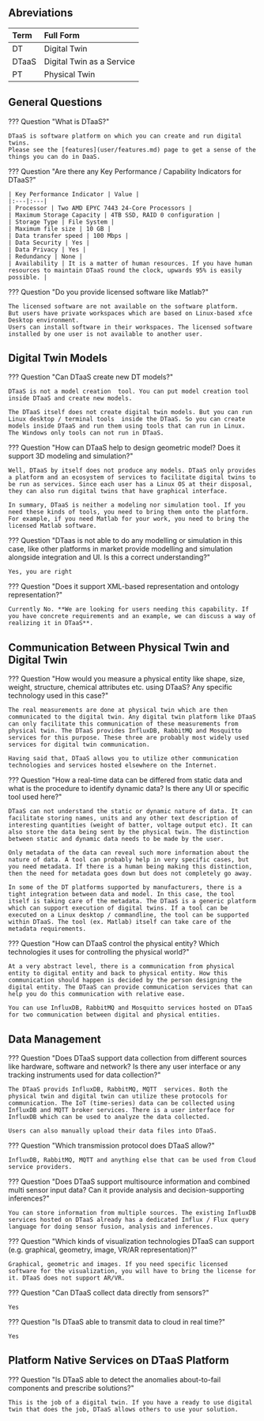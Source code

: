 
## Abreviations

| Term | Full Form |
|:---|:---|
| DT | Digital Twin |
| DTaaS | Digital Twin as a Service |
| PT | Physical Twin |

## General Questions

??? Question "What is DTaaS?"

    DTaaS is software platform on which you can create and run digital twins.
    Please see the [features](user/features.md) page to get a sense of the things you can do in DaaS.


??? Question "Are there any Key Performance / Capability Indicators for DTaaS?"

    | Key Performance Indicator | Value |
    |:---|:---|
    | Processor | Two AMD EPYC 7443 24-Core Processors |
    | Maximum Storage Capacity | 4TB SSD, RAID 0 configuration |
    | Storage Type | File System |
    | Maximum file size | 10 GB |
    | Data transfer speed | 100 Mbps |
    | Data Security | Yes |
    | Data Privacy | Yes |
    | Redundancy | None |
    | Availability | It is a matter of human resources. If you have human resources to maintain DTaaS round the clock, upwards 95% is easily possible. |


??? Question "Do you provide licensed software like Matlab?"

    The licensed software are not available on the software platform.
    But users have private workspaces which are based on Linux-based xfce Desktop environment.
    Users can install software in their workspaces. The licensed software
    installed by one user is not available to another user.


## Digital Twin Models

??? Question "Can DTaaS create new DT models?"

    DTaaS is not a model creation  tool. You can put model creation tool inside DTaaS and create new models.

    The DTaaS itself does not create digital twin models. But you can run Linux desktop / terminal tools  inside the DTaaS. So you can create models inside DTaaS and run them using tools that can run in Linux. The Windows only tools can not run in DTaaS.


??? Question "How can DTaaS help to design geometric model? Does it support 3D modeling and simulation?"

    Well, DTaaS by itself does not produce any models. DTaaS only provides a platform and an ecosystem of services to facilitate digital twins to be run as services. Since each user has a Linux OS at their disposal, they can also run digital twins that have graphical interface.

    In summary, DTaaS is neither a modeling nor simulation tool. If you need these kinds of tools, you need to bring them onto the platform. For example, if you need Matlab for your work, you need to bring the licensed Matlab software. 


??? Question "DTaas is not able to do any modelling or simulation in this case, like other platforms in market provide modelling and simulation alongside integration and UI. Is this a correct understanding?"

    Yes, you are right


??? Question "Does it support XML-based representation and ontology representation?"

    Currently No. **We are looking for users needing this capability. If you have concrete requirements and an example, we can discuss a way of realizing it in DTaaS**. 


## Communication Between Physical Twin and Digital Twin

??? Question "How would you measure a physical entity like shape, size, weight, structure, chemical attributes etc. using DTaaS? Any specific technology used in this case?"

    The real measurements are done at physical twin which are then communicated to the digital twin. Any digital twin platform like DTaaS can only facilitate this communication of these measurements from physical twin. The DTaaS provides InfluxDB, RabbitMQ and Mosquitto services for this purpose. These three are probably most widely used services for digital twin communication. 

    Having said that, DTaaS allows you to utilize other communication technologies and services hosted elsewhere on the Internet.

??? Question "How a real-time data can be differed from static data and what is the procedure to identify dynamic data? Is there any UI or specific tool used here?"

    DTaaS can not understand the static or dynamic nature of data. It can facilitate storing names, units and any other text description of interesting quantities (weight of batter, voltage output etc). It can also store the data being sent by the physical twin. The distinction between static and dynamic data needs to be made by the user.

    Only metadata of the data can reveal such more information about the nature of data. A tool can probably help in very specific cases, but you need metadata. If there is a human being making this distinction, then the need for metadata goes down but does not completely go away.

    In some of the DT platforms supported by manufacturers, there is a tight integration between data and model. In this case, the tool itself is taking care of the metadata. The DTaaS is a generic platform which can support execution of digital twins. If a tool can be executed on a Linux desktop / commandline, the tool can be supported within DTaaS. The tool (ex. Matlab) itself can take care of the metadata requirements.


??? Question "How can DTaaS control the physical entity? Which technologies it uses for controlling the physical world?"

    At a very abstract level, there is a communication from physical entity to digital entity and back to physical entity. How this communication should happen is decided by the person designing the digital entity. The DTaaS can provide communication services that can help you do this communication with relative ease. 

    You can use InfluxDB, RabbitMQ and Mosquitto services hosted on DTaaS for two communication between digital and physical entities.



## Data Management

??? Question "Does DTaaS support data collection from different sources like hardware, software and network? Is there any user interface or any tracking instruments used for data collection?"

    The DTaaS provids InfluxDB, RabbitMQ, MQTT  services. Both the physical twin and digital twin can utilize these protocols for communication. The IoT (time-series) data can be collected using InfluxDB and MQTT broker services. There is a user interface for InfluxDB which can be used to analyze the data collected.

    Users can also manually upload their data files into DTaaS.


??? Question "Which transmission protocol does DTaaS allow?"

    InfluxDB, RabbitMQ, MQTT and anything else that can be used from Cloud service providers.


??? Question "Does DTaaS support multisource information and combined multi sensor input data? Can it provide analysis and decision-supporting inferences?"

    You can store information from multiple sources. The existing InfluxDB services hosted on DTaaS already has a dedicated Influx / Flux query language for doing sensor fusion, analysis and inferences.


??? Question "Which kinds of visualization technologies DTaaS can support (e.g. graphical, geometry, image, VR/AR representation)?"

    Graphical, geometric and images. If you need specific licensed software for the visualization, you will have to bring the license for it. DTaaS does not support AR/VR.

??? Question "Can DTaaS collect data directly from sensors?"

    Yes

??? Question "Is DTaaS able to transmit data to cloud in real time?"

    Yes

    
## Platform Native Services on DTaaS Platform

??? Question "Is DTaaS able to detect the anomalies about-to-fail components and prescribe solutions?"

    This is the job of a digital twin. If you have a ready to use digital twin that does the job, DTaaS allows others to use your solution.